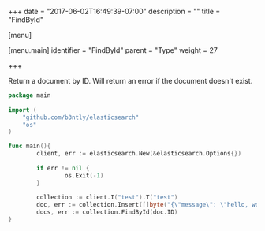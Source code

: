 +++
date = "2017-06-02T16:49:39-07:00"
description = ""
title = "FindById"

[menu]

  [menu.main]
    identifier = "FindById"
    parent = "Type"
    weight = 27

+++

Return a document by ID. Will return an error if the document doesn't exist.

```go
package main 
 
import (
    "github.com/b3ntly/elasticsearch"
    "os"
)

func main(){
        client, err := elasticsearch.New(&elasticsearch.Options{})
        
        if err != nil {
                os.Exit(-1)
        }
        
        collection := client.I("test").T("test")
        doc, err := collection.Insert([]byte("{\"message\": \"hello, world\"}"))
        docs, err := collection.FindById(doc.ID)  
}
```
